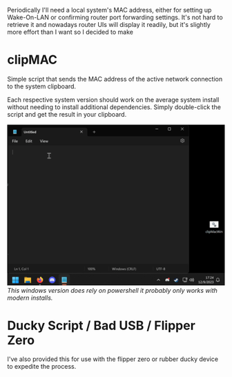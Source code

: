 Periodically I'll need a local system's MAC address, either for setting up Wake-On-LAN or confirming router port forwarding settings. 
It's not hard to retrieve it and nowadays router UIs will display it readily, but it's slightly more effort than I want so I decided to make
# clipMAC
Simple script that sends the MAC address of the active network connection to the system clipboard.

Each respective system version should work on the average system install without needing to install additional dependencies.
Simply double-click the script and get the result in your clipboard.

![windowsUsage](https://github.com/Seglectic/clipMAC/blob/main/media/windowsUsage.gif)
*This windows version does rely on powershell it probably only works with modern installs.*

# Ducky Script / Bad USB / Flipper Zero
I've also provided this for use with the flipper zero or rubber ducky device to expedite the process. 
